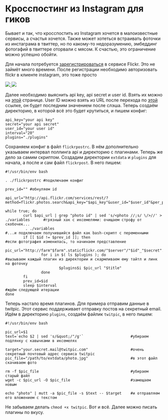 Кросспостинг из Instagram для гиков
===================================

Бывает и так, что кросспостить из Instagram хочется в малоизвестные сервисы, а счастья хочется. Также может хотеться встраивать фоточки из инстаграма в твиттер, но по какому-то недоразумению, эмбеддинг фотогафий в твиттере оторвали с мясом. К счастью, это ограничение можно успешно обойти.

Для начала потребуется [зарегистрироваться](http://flickr.com/signup) в сервисе Flickr. Это не займёт много времени. После регистрации необходимо авторизовать flickr в клиенте instagram, это тоже просто

[ ![](http://wasteland.it-the-drote.tk/shot/iOS/IMG_0343.PNG) ](http://wasteland.it-the-drote.tk/shot/iOS/IMG_0343.PNG)
[ ![](http://wasteland.it-the-drote.tk/shot/iOS/IMG_0344.PNG) ](http://wasteland.it-the-drote.tk/shot/iOS/IMG_0344.PNG)

Далее необходимо выяснить api key, api secret и user id. Взять их можно на [этой](http://www.flickr.com/services/apps/create/apply/) странице. User ID можно взять из URL после перехода по [этой](http://www.flickr.com/services/apps/by/me) ссылке, он будет последним значением после слэша. Теперь создаём директорию, в которой всё это будет крутиться, и пишем конфиг:

    api_key="your api key"
    secret="your api secret"
    user_id="your user id"
    interval="20"
    plugins="./plugins"

Сохраняем конфиг в файл `flickrpostrc`. В нём дополнительно указываем интервал поллинга api и директорию с плагинами. Теперь же дело за самим скриптом. Создадим директории `extdata` и `plugins` для начала, а после и сам файл `flickrpost`. В него пишем:

    #!/usr/bin/env bash

    . ./flickrpostrc #подключаем конфиг

    prev_id="" #обнуляем id

    api_url="http://api.flickr.com/services/rest/?method=flickr.photos.search&api_key="$api_key"&user_id="$user_id"&per_page=1"

    while true; do
            curl $api_url | grep "photo id" | sed 's/<photo //;s/ \/>//' > ./variables      #грязный хак с иксемелями: очищаем строфу от скобочек...
             . ./variables                                                                  #...и подключаем получившийся файл как bash-скрипт с переменными
            if [[ $id != $prev_id ]]; then                                                  #если фотография изменилась, то начинаем представление
                    pic_url="http://farm"$farm".staticflickr.com/"$server"/"$id"_"$secret".jpg"
                    for i in $( ls $plugins ); do                                           #вызываем каждый плагин из директории и скармливаем ему тайтл и линк на фоточку
                            $plugins$i $pic_url "$title"
                    done
            fi
            prev_id=$id
            sleep $interval                                                                 #ждём следующей итерации
    done

Теперь настало время плагинов. Для примера отправим данные в twitpic. Этот сервис поддерживает отправку постов на секретный email. Идём в директорию `plugins`, создаём файлик `twitpic`, в него пишем:

    #!/usr/bin/env bash

    pic_url=$1
    text=`echo $2 | sed 's/&quot;/"/g'`                     #убираем подлянку с кавычками в иксемелях

    target="your.secret.mail@twitpic.com"                   #очень секретный почтовый адрес сервиса twitpic
    pic_file="/path/to/extdata/photo.jpg"                   #в этот файл скачиваем фото

    rm -f $pic_file                                         #убираем старый файл
    wget -c $pic_url -O $pic_file                           #замещаем новым

    echo "photo" | mutt -a $pic_file -s $text -- $target    #и отправляем его вложением с текстом

Не забываем делать `chmod +x twitpic`. Вот и всё. Далее можно писать плагины по вкусу.
